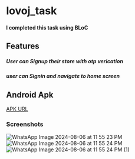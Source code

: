 # lovoj_task
#### I completed this task using BLoC
## Features
##### User can Signup their store with otp verication
##### user can Signin and navigate to home screen

## Android Apk
[APK URL](https://github.com)

### Screenshots
![WhatsApp Image 2024-08-06 at 11 55 23 PM](https://github.com/user-attachments/assets/e3d772a2-95b4-4438-8eb6-dfa660def356)
![WhatsApp Image 2024-08-06 at 11 55 24 PM](https://github.com/user-attachments/assets/cc9b2abf-254c-4073-8094-73e69bf3271a)
![WhatsApp Image 2024-08-06 at 11 55 24 PM (1)](https://github.com/user-attachments/assets/eb7cb8c7-ae90-4f57-82fd-0e407594bae8)


